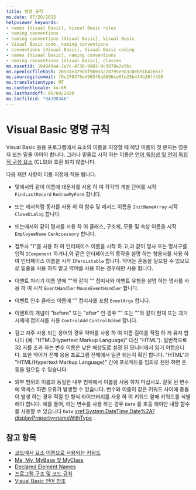 ```yaml
---
title: 명명 규칙
ms.date: 07/20/2015
helpviewer_keywords:
- names [Visual Basic], Visual Basic rules
- naming conventions
- naming conventions [Visual Basic], Visual Basic
- Visual Basic code, naming conventions
- conventions [Visual Basic], Visual Basic coding
- names [Visual Basic], naming conventions
- naming conventions [Visual Basic], classes
ms.assetid: 164949a4-2a7c-4736-9d82-9c3078e2e56c
ms.openlocfilehash: 20531e379ddf9b93a278795e9b3c0eb91b47e077
ms.sourcegitcommit: f8c270376ed905f6a8896ce0fe25b4f4b38ff498
ms.translationtype: MT
ms.contentlocale: ko-KR
ms.lasthandoff: 06/04/2020
ms.locfileid: "84398346"
---
```

# <a name="visual-basic-naming-conventions"></a>Visual Basic 명명 규칙
Visual Basic 응용 프로그램에서 요소의 이름을 지정할 때 해당 이름의 첫 문자는 영문자 또는 밑줄 이어야 합니다. 그러나 밑줄로 시작 하는 이름은 [언어 독립성 및 언어 독립적 구성 요소](../../../standard/language-independence-and-language-independent-components.md) (CLS)와 호환 되지 않습니다.  
  
 다음 제안 사항이 이름 지정에 적용 됩니다.  
  
- 및에서와 같이 이름에 대문자를 사용 하 여 각각의 개별 단어를 시작 `FindLastRecord` `RedrawMyForm` 합니다.  
  
- 또는 에서처럼 동사를 사용 하 여 함수 및 메서드 이름을 `InitNameArray` 시작 `CloseDialog` 합니다.  
  
- 또는에서와 같이 명사를 사용 하 여 클래스, 구조체, 모듈 및 속성 이름을 시작 `EmployeeName` `CarAccessory` 합니다.  
  
- 접두사 "I"를 사용 하 여 인터페이스 이름을 시작 하 고,과 같이 명사 또는 명사구를 입력 `IComponent` 하거나,와 같은 인터페이스의 동작을 설명 하는 형용사를 사용 하 여 인터페이스 이름을 시작 `IPersistable` 합니다. 약어는 혼동을 일으킬 수 있으므로 밑줄을 사용 하지 말고 약어를 사용 하는 경우에만 사용 합니다.  
  
- 이벤트 처리기 이름 앞에 ""와 같이 "" 접미사와 이벤트 유형을 설명 하는 명사를 사용 하 여 시작 `EventHandler` `MouseEventHandler` 합니다.  
  
- 이벤트 인수 클래스 이름에 "" 접미사를 포함 `EventArgs` 합니다.  
  
- 이벤트의 개념이 "before" 또는 "after" 인 경우 "" 또는 ""와 같이 현재 또는 과거 시제에 접미사를 사용 `ControlAdd` `ControlAdded` 합니다.  
  
- 길고 자주 사용 되는 용어의 경우 약어를 사용 하 여 이름 길이를 적절 하 게 유지 합니다 (예: "HTML(Hypertext Markup Language)" 대신 "HTML"). 일반적으로 32 자를 초과 하는 변수 이름은 낮은 해상도로 설정 된 모니터에서 읽기 어렵습니다. 또한 약어가 전체 응용 프로그램 전체에서 일관 되는지 확인 합니다. "HTML"과 "HTML(Hypertext Markup Language)" 간에 프로젝트를 임의로 전환 하면 혼동을 일으킬 수 있습니다.  
  
- 외부 범위의 이름과 동일한 내부 범위에서 이름을 사용 하지 마십시오. 잘못 된 변수에 액세스 하면 오류가 발생할 수 있습니다. 변수와 이름이 같은 키워드 사이에 충돌이 발생 하는 경우 적절 한 형식 라이브러리를 사용 하 여 키워드 앞에 키워드를 식별 해야 합니다. 예를 들어, 라는 변수를 사용 하는 경우 `Date` 를 호출 해야만 내장 함수를 사용할 수 있습니다 `Date` <xref:System.DateTime.Date%2A?displayProperty=nameWithType> .  
  
## <a name="see-also"></a>참고 항목

- [코드에서 요소 이름으로 사용되는 키워드](keywords-as-element-names-in-code.md)
- [Me, My, MyBase 및 MyClass](me-my-mybase-and-myclass.md)
- [Declared Element Names](../language-features/declared-elements/declared-element-names.md)
- [프로그램 구조 및 코드 규칙](program-structure-and-code-conventions.md)
- [Visual Basic 언어 참조](../../language-reference/index.md)
